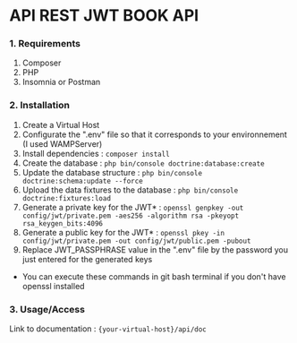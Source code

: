 # API REST JWT BOOK API

### 1. Requirements
1. Composer
2. PHP
3. Insomnia or Postman

### 2. Installation
1. Create a Virtual Host
2. Configurate the ".env" file so that it corresponds to your environnement (I used WAMPServer)
3. Install dependencies : ```composer install```
4. Create the database : ```php bin/console doctrine:database:create```
5. Update the database structure : ```php bin/console doctrine:schema:update --force```
6. Upload the data fixtures to the database : ```php bin/console doctrine:fixtures:load```
7. Generate a private key for the JWT* : ```openssl genpkey -out config/jwt/private.pem -aes256 -algorithm rsa -pkeyopt rsa_keygen_bits:4096```
8. Generate a public key for the JWT* : ```openssl pkey -in config/jwt/private.pem -out config/jwt/public.pem -pubout```
9. Replace JWT_PASSPHRASE value in the ".env" file by the password you just entered for the generated keys
* You can execute these commands in git bash terminal if you don't have openssl installed

### 3. Usage/Access
Link to documentation : ```{your-virtual-host}/api/doc```